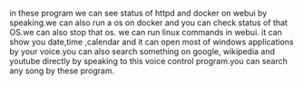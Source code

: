 in these program we can see status of httpd and docker on webui by speaking.we can also run a os on docker and you can check status of that OS.we can also stop that os.
we can run linux commands in webui. it can show you date,time ,calendar and it can open most of windows applications by your voice.you can also search something on google, wikipedia  and youtube directly by speaking to this voice control program.you can search any song by these program. 
